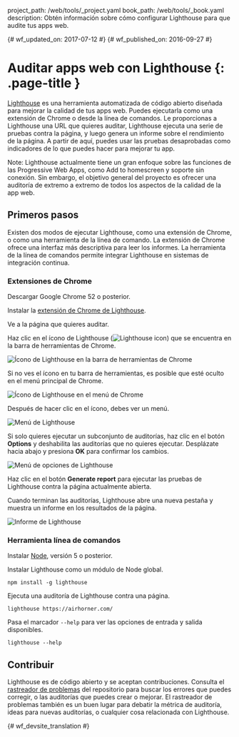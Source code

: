 project_path: /web/tools/_project.yaml
book_path: /web/tools/_book.yaml
description: Obtén información sobre cómo configurar Lighthouse para que audite tus apps web.

{# wf_updated_on: 2017-07-12 #}
{# wf_published_on: 2016-09-27 #}

# Auditar apps web con Lighthouse {: .page-title }

[Lighthouse](https://github.com/GoogleChrome/lighthouse) es una herramienta automatizada
de código abierto diseñada para mejorar la calidad de tus apps web. Puedes ejecutarla como una
extensión de Chrome o desde la línea de comandos. Le proporcionas a Lighthouse una URL
que quieres auditar, Lighthouse ejecuta una serie de pruebas contra la página, y luego
genera un informe sobre el rendimiento de la página. A partir de aquí, puedes usar
las pruebas desaprobadas como indicadores de lo que puedes hacer para mejorar tu app.

Note: Lighthouse actualmente tiene un gran enfoque sobre las funciones de las Progressive Web Apps, como Add to homescreen y soporte sin conexión. Sin embargo, el objetivo general del proyecto es ofrecer una auditoría de extremo a extremo de todos los aspectos de la calidad de la app web.

## Primeros pasos

Existen dos modos de ejecutar Lighthouse, como una extensión de Chrome, o como una herramienta de la línea
de comando. La extensión de Chrome ofrece una interfaz más descriptiva para
leer los informes. La herramienta de la línea de comandos permite integrar Lighthouse en
sistemas de integración continua.

### Extensiones de Chrome

Descargar Google Chrome 52 o posterior.

Instalar la [extensión de Chrome de Lighthouse](https://chrome.google.com/webstore/detail/lighthouse/blipmdconlkpinefehnmjammfjpmpbjk).

Ve a la página que quieres auditar.

Haz clic en el ícono de Lighthouse (![Lighthouse 
icon](images/lighthouse-icon-16.png)) que se encuentra en la barra de herramientas de Chrome.

![Ícono de Lighthouse en la barra de herramientas de Chrome](images/icon-on-toolbar.png)

Si no ves el ícono en tu barra de herramientas, es posible que esté oculto en el menú principal
de Chrome.

![Ícono de Lighthouse en el menú de Chrome](images/icon-in-menu.png)

Después de hacer clic en el ícono, debes ver un menú.

![Menú de Lighthouse](images/menu.png)

Si solo quieres ejecutar un subconjunto de auditorías, haz clic en el botón **Options** 
 y deshabilita las auditorías que no quieres ejecutar. Desplázate hacia abajo y presiona **OK**
para confirmar los cambios.

![Menú de opciones de Lighthouse](images/options.png)

Haz clic en el botón **Generate report** para ejecutar las pruebas de Lighthouse contra la página
actualmente abierta.

Cuando terminan las auditorías, Lighthouse abre una nueva pestaña y muestra un
informe en los resultados de la página.

![Informe de Lighthouse](images/report.png)

### Herramienta línea de comandos

Instalar [Node](https://nodejs.org), versión 5 o posterior.

Instalar Lighthouse como un módulo de Node global.

    npm install -g lighthouse

Ejecuta una auditoría de Lighthouse contra una página.

    lighthouse https://airhorner.com/

Pasa el marcador `--help` para ver las opciones de entrada y salida disponibles.

    lighthouse --help

## Contribuir

Lighthouse es de código abierto y se aceptan contribuciones. Consulta el [rastreador de problemas](https://github.com/GoogleChrome/lighthouse/issues) del
repositorio
para buscar los errores que puedes corregir, o las auditorías que puedes crear o mejorar.
El rastreador de problemas también es un buen lugar para debatir la métrica de auditoría, ideas para
nuevas auditorías, o cualquier cosa relacionada con Lighthouse.


{# wf_devsite_translation #}

